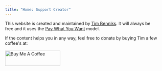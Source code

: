 ```yaml
---
title: "Home: Support Creator"
---
```


<le-title lines="Support the creator_with PWYW" as="h3"></le-title>

<section class="max-w-3xl text-xl">
  <p>This website is created and maintained by <a href="https://timbenniks.dev" title="Tim's Website" rel="noopener" target="_blank">Tim Benniks</a>. It will always be free and it uses the <a href="/pwyw" rel="noopener" title="PWYW Wikipedia">Pay What You Want</a> model.</p><p>If the content helps you in any way, feel free to donate by buying Tim a few coffee's at: <a href="https://www.buymeacoffee.com/timbenniks"  rel="noopener" title="Buy Me A Coffee" target="_blank"><img loading="lazy" style="width: 180px;display:block;margin-top:1rem;" width="180" height="50" src="https://timbenniks.dev/_nuxt/image/300411.png" alt="Buy Me A Coffee" /> </a></p>
</section>
